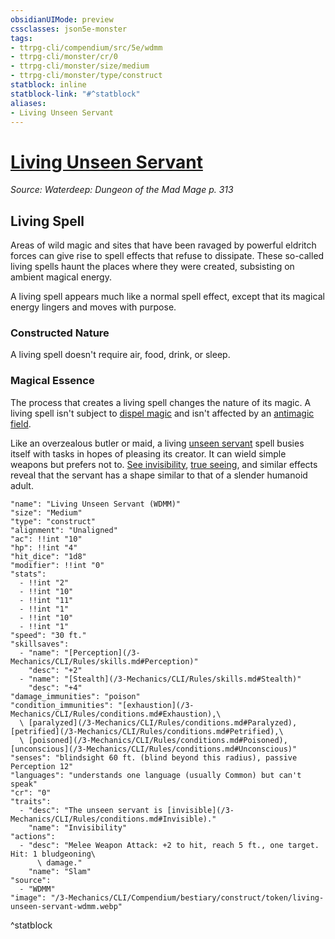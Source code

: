 ```yaml
---
obsidianUIMode: preview
cssclasses: json5e-monster
tags:
- ttrpg-cli/compendium/src/5e/wdmm
- ttrpg-cli/monster/cr/0
- ttrpg-cli/monster/size/medium
- ttrpg-cli/monster/type/construct
statblock: inline
statblock-link: "#^statblock"
aliases:
- Living Unseen Servant
---
```

# [Living Unseen Servant](3-Mechanics\CLI\Compendium\bestiary\construct/living-unseen-servant-wdmm.md)
*Source: Waterdeep: Dungeon of the Mad Mage p. 313*  

## Living Spell

Areas of wild magic and sites that have been ravaged by powerful eldritch forces can give rise to spell effects that refuse to dissipate. These so-called living spells haunt the places where they were created, subsisting on ambient magical energy.

A living spell appears much like a normal spell effect, except that its magical energy lingers and moves with purpose.

### Constructed Nature

A living spell doesn't require air, food, drink, or sleep.

### Magical Essence

The process that creates a living spell changes the nature of its magic. A living spell isn't subject to [dispel magic](/3-Mechanics/CLI/Compendium/spells/dispel-magic.md) and isn't affected by an [antimagic field](/3-Mechanics/CLI/Compendium/spells/antimagic-field.md).

Like an overzealous butler or maid, a living [unseen servant](/3-Mechanics/CLI/Compendium/spells/unseen-servant.md) spell busies itself with tasks in hopes of pleasing its creator. It can wield simple weapons but prefers not to. [See invisibility](/3-Mechanics/CLI/Compendium/spells/see-invisibility.md), [true seeing](/3-Mechanics/CLI/Compendium/spells/true-seeing.md), and similar effects reveal that the servant has a shape similar to that of a slender humanoid adult.

```statblock
"name": "Living Unseen Servant (WDMM)"
"size": "Medium"
"type": "construct"
"alignment": "Unaligned"
"ac": !!int "10"
"hp": !!int "4"
"hit_dice": "1d8"
"modifier": !!int "0"
"stats":
  - !!int "2"
  - !!int "10"
  - !!int "11"
  - !!int "1"
  - !!int "10"
  - !!int "1"
"speed": "30 ft."
"skillsaves":
  - "name": "[Perception](/3-Mechanics/CLI/Rules/skills.md#Perception)"
    "desc": "+2"
  - "name": "[Stealth](/3-Mechanics/CLI/Rules/skills.md#Stealth)"
    "desc": "+4"
"damage_immunities": "poison"
"condition_immunities": "[exhaustion](/3-Mechanics/CLI/Rules/conditions.md#Exhaustion),\
  \ [paralyzed](/3-Mechanics/CLI/Rules/conditions.md#Paralyzed), [petrified](/3-Mechanics/CLI/Rules/conditions.md#Petrified),\
  \ [poisoned](/3-Mechanics/CLI/Rules/conditions.md#Poisoned), [unconscious](/3-Mechanics/CLI/Rules/conditions.md#Unconscious)"
"senses": "blindsight 60 ft. (blind beyond this radius), passive Perception 12"
"languages": "understands one language (usually Common) but can't speak"
"cr": "0"
"traits":
  - "desc": "The unseen servant is [invisible](/3-Mechanics/CLI/Rules/conditions.md#Invisible)."
    "name": "Invisibility"
"actions":
  - "desc": "Melee Weapon Attack: +2 to hit, reach 5 ft., one target. Hit: 1 bludgeoning\
      \ damage."
    "name": "Slam"
"source":
  - "WDMM"
"image": "/3-Mechanics/CLI/Compendium/bestiary/construct/token/living-unseen-servant-wdmm.webp"
```
^statblock